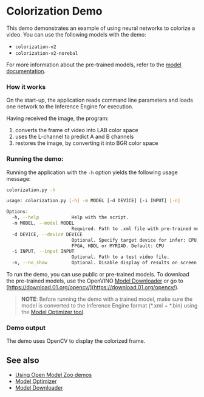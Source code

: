 # Colorization Demo

This demo demonstrates an example of using neural networks to colorize a video.
You can use the following models with the demo:

* `colorization-v2`
* `colorization-v2-norebal`

For more information about the pre-trained models, refer to the [model documentation](../../../models/public/index.md).

### How it works

On the start-up, the application reads command line parameters and loads one network to the Inference Engine for execution.

Having received the image, the program:
1) converts the frame of video into LAB color space
2) uses the L-channel to predict A and B channels
3) restores the image, by converting it into BGR color space

### Running the demo:

Running the application with the `-h` option yields the following usage message:

```sh
colorization.py -h

usage: colorization.py [-h] -m MODEL [-d DEVICE] [-i INPUT] [-n]

Options:
  -h, --help            Help with the script.
  -m MODEL, --model MODEL
                        Required. Path to .xml file with pre-trained model
  -d DEVICE, --device DEVICE
                        Optional. Specify target device for infer: CPU, GPU,
                        FPGA, HDDL or MYRIAD. Default: CPU
  -i INPUT, --input INPUT
                        Optional. Path to a test video file.
  -n, --no_show         Optional. Disable display of results on screen.
```

To run the demo, you can use public or pre-trained models. To download the pre-trained models, use the OpenVINO [Model Downloader](../../../tools/downloader/README.md) or go to [https://download.01.org/opencv/](https://download.01.org/opencv/).

> **NOTE**: Before running the demo with a trained model, make sure the model is converted to the Inference Engine format (\*.xml + \*.bin) using the [Model Optimizer tool](https://docs.openvinotoolkit.org/latest/_docs_MO_DG_Deep_Learning_Model_Optimizer_DevGuide.html).

### Demo output

The demo uses OpenCV to display the colorized frame.

## See also

* [Using Open Model Zoo demos](../../README.md)
* [Model Optimizer](https://docs.openvinotoolkit.org/latest/_docs_MO_DG_Deep_Learning_Model_Optimizer_DevGuide.html)
* [Model Downloader](../../../tools/downloader/README.md)
